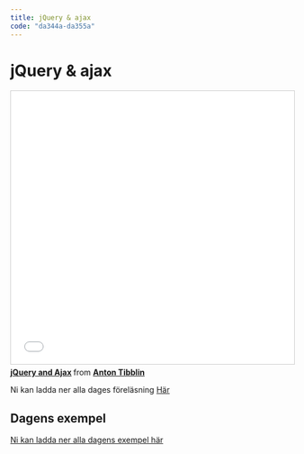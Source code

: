 ```yaml
---
title: jQuery & ajax
code: "da344a-da355a"
---
```


# jQuery & ajax

<iframe src="//www.slideshare.net/slideshow/embed_code/key/D0mMboszTlnYCm" width="595" height="485" frameborder="0" marginwidth="0" marginheight="0" scrolling="no" style="border:1px solid #CCC; border-width:1px; margin-bottom:5px; max-width: 100%;" allowfullscreen> </iframe> <div style="margin-bottom:5px"> <strong> <a href="//www.slideshare.net/AntonTibblin/jquery-and-ajax" title="jQuery and Ajax" target="_blank">jQuery and Ajax</a> </strong> from <strong><a target="_blank" href="//www.slideshare.net/AntonTibblin">Anton Tibblin</a></strong> </div>

Ni kan ladda ner alla dages föreläsning [Här](9.pdf)

## Dagens exempel

[Ni kan ladda ner alla dagens exempel här](9.zip)
